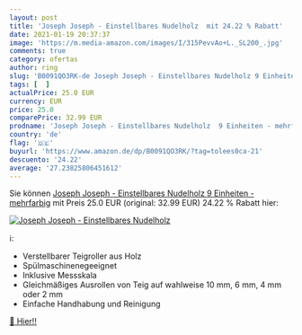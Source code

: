 ```yaml
---
layout: post
title: 'Joseph Joseph - Einstellbares Nudelholz  mit 24.22 % Rabatt'
date: 2021-01-19 20:37:37
image: 'https://m.media-amazon.com/images/I/315PevvAo+L._SL200_.jpg'
comments: true
category: ofertas
author: ring
slug: 'B0091QO3RK-de Joseph Joseph - Einstellbares Nudelholz 9 Einheiten -...'
tags: [  ]
actualPrice: 25.0 EUR
currency: EUR
price: 25.0
comparePrice: 32.99 EUR
prodname: 'Joseph Joseph - Einstellbares Nudelholz  9 Einheiten - mehrfarbig'
country: 'de'
flag: '🇩🇪'
buyurl: 'https://www.amazon.de/dp/B0091QO3RK/?tag=tolees0ca-21'
descuento: '24.22'
average: '27.23825806451612'
---
```


Sie können [Joseph Joseph - Einstellbares Nudelholz  9 Einheiten - mehrfarbig](https://www.amazon.de/dp/B0091QO3RK/?tag=tolees0ca-21) mit Preis 25.0 EUR (original: 32.99 EUR) 24.22 % Rabatt hier:

[![Joseph Joseph - Einstellbares Nudelholz ](https://m.media-amazon.com/images/I/315PevvAo+L._SL200_.jpg)](https://www.amazon.de/dp/B0091QO3RK/?tag=tolees0ca-21)

ℹ️:

- Verstellbarer Teigroller aus Holz
- Spülmaschinenegeeignet
- Inklusive Messskala
- Gleichmäßiges Ausrollen von Teig auf wahlweise 10 mm, 6 mm, 4 mm oder 2 mm
- Einfache Handhabung und Reinigung

[🛒 Hier!!](https://www.amazon.de/dp/B0091QO3RK/?tag=tolees0ca-21)
